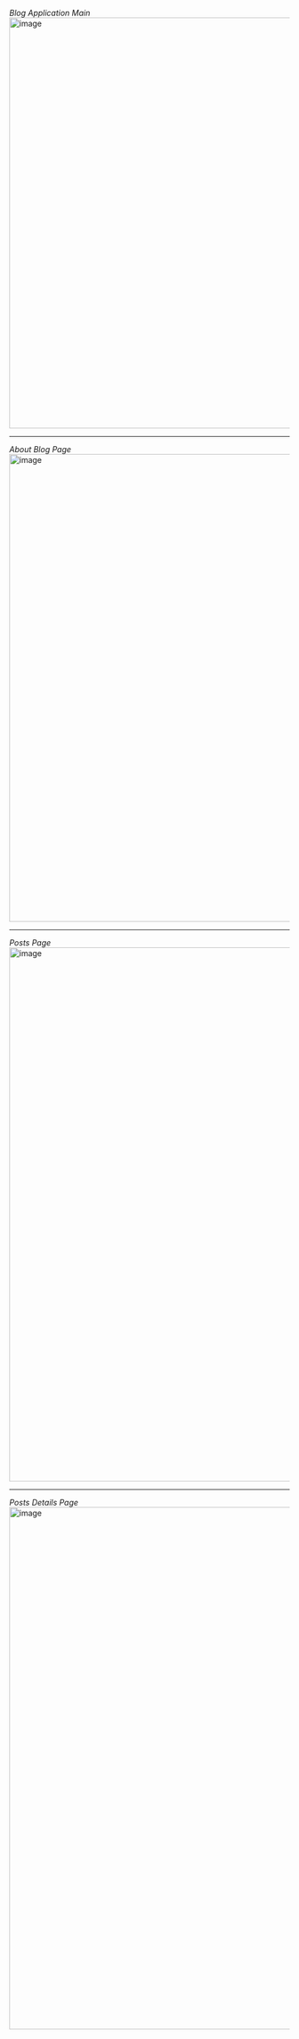 _Blog Application Main_
<img width="737" alt="image" src="https://github.com/user-attachments/assets/87b4ae42-85fc-4517-96eb-f16b5021f479" />

---------------------------------------------------------------------------------------------------------------------

_About Blog Page_
<img width="839" alt="image" src="https://github.com/user-attachments/assets/15b01c82-7c07-4363-91a1-ff9db2af7b46" />

----------------------------------------------------------------------------------------------------------------------

_Posts Page_
<img width="958" alt="image" src="https://github.com/user-attachments/assets/39b5bd8b-146e-4029-ba11-2204a568d436" />

-----------------------------------------------------------------------------------------------------------------------

_Posts Details Page_
<img width="937" alt="image" src="https://github.com/user-attachments/assets/1da64b30-c3b7-4ce2-8082-12f4914385de" />








